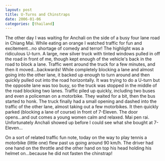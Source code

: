 ```yaml
---
layout: post
title: U-Turns and Chinstraps 
date: 2006-01-06
categories: [thailand] 
---
```


The other day I was waiting for Anchali on the side of a busy four lane road in Chiang Mai. While eating an orange I watched traffic for fun and excitement...no shortage of comedy and terror! The highlight was a ridiculous U-turn. A large, new silver truck with tinted windows pulled in off the road in front of me, though kept enough of the vehicle's back in the road to block a lane. Traffic went around the truck for a few minutes, and then it moved...backwards! While completely blocking a lane and almost going into the other lane, it backed up enough to turn around and then quickly pulled out into the road horizontally. It was trying to do a U-turn but the opposite lane was too busy, so the truck was stopped in the middle of the road blocking two lanes. Traffic piled up quickly, including two buses and even a policeman on a motorbike. They waited for a bit, then the bus started to honk. The truck finally had a small opening and dashed into the traffic of the other lane, almost taking out a few motorbikes. It then quickly parked (blocking a lane of course) in front of 7-Eleven. The door opens...and out comes a young women calm and relaxed. Mai pen rai. Unfortunately Anchali showed up before I could see what she bought at 7-Eleven...

On a sort of related traffic fun note, today on the way to play tennis a motorbike (little one) flew past us going around 90 km/h. The driver had one hand on the throttle and the other hand on top his head holding his helmet on...because he did not fasten the chinstrap!
